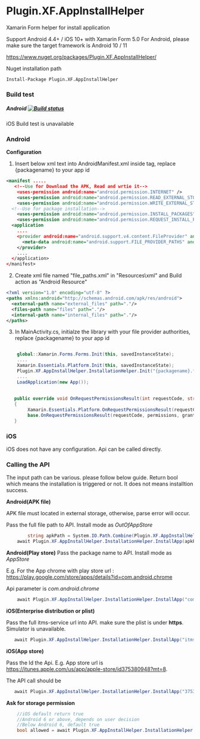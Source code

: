 # Plugin.XF.AppInstallHelper
Xamarin Form helper for install application

Support Android 4.4+ / iOS 10+ with Xamarin Form 5.0
For Android, please make sure the target framework is Android 10 / 11

https://www.nuget.org/packages/Plugin.XF.AppInstallHelper/

Nuget installation path
```
Install-Package Plugin.XF.AppInstallHelper
```

### Build test ###
##### Android [![Build status](https://build.appcenter.ms/v0.1/apps/1a88339d-1386-4a35-8a8e-f4d85cc6f28b/branches/master/badge)](https://appcenter.ms)
iOS Build test is unavailable 
<!--##### iOS [![Build status](https://build.appcenter.ms/v0.1/apps/e96b2328-3a65-4c36-915d-4444faa2fa86/branches/master/badge)](https://appcenter.ms)-->

### Android

**Configuration**
1. Insert below xml text into AndroidManifest.xml inside <application> tag, replace {packagename} to your app id
  
``` xml
<manifest .....
   <!--Use for Download the APK, Read and wrtie it-->
	<uses-permission android:name="android.permission.INTERNET" />
	<uses-permission android:name="android.permission.READ_EXTERNAL_STORAGE" />
	<uses-permission android:name="android.permission.WRITE_EXTERNAL_STORAGE" />
  <!--Use for package installation-->
	<uses-permission android:name="android.permission.INSTALL_PACKAGES" />
	<uses-permission android:name="android.permission.REQUEST_INSTALL_PACKAGES" />
  <application 
    ....
    <provider android:name="android.support.v4.content.FileProvider" android:authorities="{packagename}.fileprovider" android:exported="false" android:grantUriPermissions="true">
      <meta-data android:name="android.support.FILE_PROVIDER_PATHS" android:resource="@xml/file_paths" />
    </provider>
    ....
  </application>
</manifest>
```

2. Create xml file named "file_paths.xml" in "Resources\xml" and Build action as "Android Resource"
``` xml
<?xml version="1.0" encoding="utf-8" ?>
<paths xmlns:android="http://schemas.android.com/apk/res/android">
  <external-path name="external_files" path="."/>
  <files-path name="files" path="."/>
  <internal-path name="internal_files" path="."/>
</paths>
```

3. In MainActivity.cs, initialze the library with your file provider authorities, replace {packagename} to your app id
```C#

	global::Xamarin.Forms.Forms.Init(this, savedInstanceState);
	....
	Xamarin.Essentials.Platform.Init(this, savedInstanceState);
	Plugin.XF.AppInstallHelper.InstallationHelper.Init("{packagename}.fileprovider");
	....
	LoadApplication(new App());
  
  
   public override void OnRequestPermissionsResult(int requestCode, string[] permissions, [GeneratedEnum] Android.Content.PM.Permission[] grantResults)
   {
		Xamarin.Essentials.Platform.OnRequestPermissionsResult(requestCode, permissions, grantResults);
		base.OnRequestPermissionsResult(requestCode, permissions, grantResults);
   }
```

### iOS

iOS does not have any configuration. Api can be called directly.

### Calling the API

The input path can be various. please follow below guide. Return bool which means the installation is triggered or not. It does not means installtion success.

**Android(APK file)**

APK file must located in external storage, otherwise, parse error will occur.

Pass the full file path to API. Install mode as _OutOfAppStore_
```C#
        string apkPath = System.IO.Path.Combine(Plugin.XF.AppInstallHelper.InstallationHelper.GetPublicDownloadPath(), "APK.APK");
	await Plugin.XF.AppInstallHelper.InstallationHelper.InstallApp(apkPath, Plugin.XF.AppInstallHelper.Abstractions.InstallMode.OutOfAppStore);
```
**Android(Play store)**
Pass the package name to API. Install mode as _AppStore_

E.g. For the App chrome with play store url : https://play.google.com/store/apps/details?id=com.android.chrome

Api parameter is _com.android.chrome_
```C#
	await Plugin.XF.AppInstallHelper.InstallationHelper.InstallApp("com.android.chrome", Plugin.XF.AppInstallHelper.Abstractions.InstallMode.AppStore);
```

**iOS(Enterprise distribution or plist)**

Pass the full itms-service url into API. make sure the plist is under **https**. Simulator is unavailable.
```C#
   await Plugin.XF.AppInstallHelper.InstallationHelper.InstallApp("itms-services:///?action=download-manifest&url=https://{iOS_app}.plist", Plugin.XF.AppInstallHelper.Abstractions.InstallMode.OutOfAppStore);
```

**iOS(App store)**

Pass the Id the Api. E.g. App store url is https://itunes.apple.com/us/app/apple-store/id375380948?mt=8.

The API call should be
```C#
   await Plugin.XF.AppInstallHelper.InstallationHelper.InstallApp("375380948", Plugin.XF.AppInstallHelper.Abstractions.InstallMode.AppStore);
```


**Ask for storage permission**

```C#
	//iOS default return true
	//Android 6 or above, depends on user decision
	//Below Android 6, default true
	bool allowed = await Plugin.XF.AppInstallHelper.InstallationHelper.AskForRequiredPermission();
```
